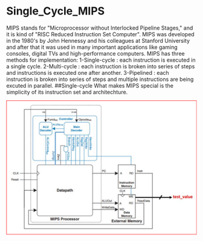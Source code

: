 # Single_Cycle_MIPS
MIPS stands for "Microprocessor without Interlocked Pipeline Stages," and it is kind of "RISC Reduced Instruction Set Computer". MIPS was developed in the 1980's by John Hennessy and his colleagues at Stanford University and after that it was used in many important applications like gaming consoles, digital TVs and high-performance computers.
MIPS has three methods for implementation:
1-Single-cycle : each instruction is executed in a single cycle.
2-Multi-cycle : each instruction is broken into series of steps and instructions is executed one after another. 
3-Pipelined : each instruction is broken into series of steps and multiple instructions are being excuted in parallel.
##Single-cycle
What makes MIPS special is the simplicity of its instruction set and architechture.


<img src="RTL_view/Top_view_MIPS.png" width="900">
